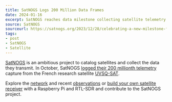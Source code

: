 ```yaml
---
title: SatNOGS Logs 200 Million Data Frames
date: 2024-01-16
excerpt: SatNOGS reaches data milestone collecting satellite telemetry.
source: SatNOGS
sourceurl: https://satnogs.org/2023/12/28/celebrating-a-new-milestone-for-satnogs-db-as-it-reaches-200-million-data-frames/
tags:
- post
- SatNOGS
- Satellite
---
```

[SatNOGS](https://satnogs.org/) is an ambitious project to catalog satellites and collect the data they transmit. In October, SatNOGS [logged their 200 millionth telemetry](https://satnogs.org/2023/12/28/celebrating-a-new-milestone-for-satnogs-db-as-it-reaches-200-million-data-frames/) capture from the French research satellite [UVSQ-SAT](https://db.satnogs.org/satellite/47438).

Explore the [network](https://network.satnogs.org/) and recent [observations](https://network.satnogs.org/observations/) or [build your own satellite receiver](https://wiki.satnogs.org/Main_Page) with a Raspberry Pi and RTL-SDR and contribute to the SatNOGS project.